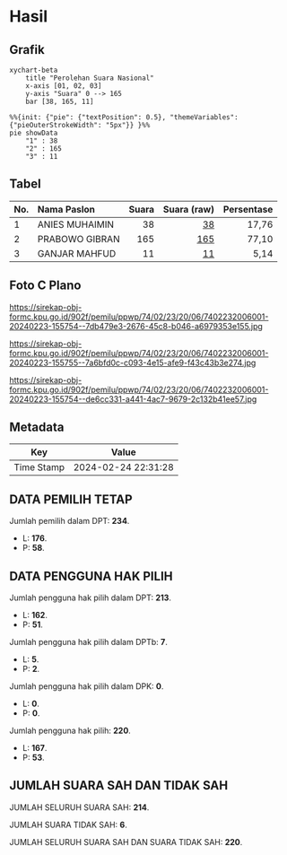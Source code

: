 # Hasil

## Grafik

```mermaid
xychart-beta
    title "Perolehan Suara Nasional"
    x-axis [01, 02, 03]
    y-axis "Suara" 0 --> 165
    bar [38, 165, 11]
```

```mermaid
%%{init: {"pie": {"textPosition": 0.5}, "themeVariables": {"pieOuterStrokeWidth": "5px"}} }%%
pie showData
    "1" : 38
    "2" : 165
    "3" : 11
```

## Tabel

| No. | Nama Paslon    | Suara | Suara (raw) | Persentase |
|:--- |:-------------- | -----:| -----------:| ----------:|
| 1   | ANIES MUHAIMIN | 38    | [38][p-1]   | 17,76      |
| 2   | PRABOWO GIBRAN | 165   | [165][p-2]  | 77,10      |
| 3   | GANJAR MAHFUD  | 11    | [11][p-3]   | 5,14       |


[p-1]: https://github.com/gigit-pemilu/pemilu-2024/blob/main/pilpres/hitung-suara/sub/74-sulawesi-tenggara/sub/02-konawe/sub/23-routa/sub/2006-tanggola/sub/001-tps/sub/paslon-1.txt
[p-2]: https://github.com/gigit-pemilu/pemilu-2024/blob/main/pilpres/hitung-suara/sub/74-sulawesi-tenggara/sub/02-konawe/sub/23-routa/sub/2006-tanggola/sub/001-tps/sub/paslon-2.txt
[p-3]: https://github.com/gigit-pemilu/pemilu-2024/blob/main/pilpres/hitung-suara/sub/74-sulawesi-tenggara/sub/02-konawe/sub/23-routa/sub/2006-tanggola/sub/001-tps/sub/paslon-3.txt

## Foto C Plano

https://sirekap-obj-formc.kpu.go.id/902f/pemilu/ppwp/74/02/23/20/06/7402232006001-20240223-155754--7db479e3-2676-45c8-b046-a6979353e155.jpg

https://sirekap-obj-formc.kpu.go.id/902f/pemilu/ppwp/74/02/23/20/06/7402232006001-20240223-155755--7a6bfd0c-c093-4e15-afe9-f43c43b3e274.jpg

https://sirekap-obj-formc.kpu.go.id/902f/pemilu/ppwp/74/02/23/20/06/7402232006001-20240223-155754--de6cc331-a441-4ac7-9679-2c132b41ee57.jpg


## Metadata

| Key        | Value               |
| ---------- | ------------------- |
| Time Stamp | 2024-02-24 22:31:28 |


## DATA PEMILIH TETAP

Jumlah pemilih dalam DPT: **234**.
 * L: **176**.
 * P: **58**.

## DATA PENGGUNA HAK PILIH

Jumlah pengguna hak pilih dalam DPT: **213**.
 * L: **162**.
 * P: **51**.

Jumlah pengguna hak pilih dalam DPTb: **7**.
 * L: **5**.
 * P: **2**.

Jumlah pengguna hak pilih dalam DPK: **0**.
 * L: **0**.
 * P: **0**.

Jumlah pengguna hak pilih: **220**.
 * L: **167**.
 * P: **53**.

## JUMLAH SUARA SAH DAN TIDAK SAH

JUMLAH SELURUH SUARA SAH: **214**.

JUMLAH SUARA TIDAK SAH: **6**.

JUMLAH SELURUH SUARA SAH DAN SUARA TIDAK SAH: **220**.


